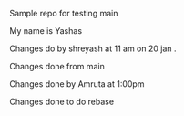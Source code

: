 Sample repo for testing
 main



My name is Yashas


Changes do by shreyash at 11 am on 20 jan .

Changes done from main

Changes done by Amruta at 1:00pm

Changes done to do rebase

 

